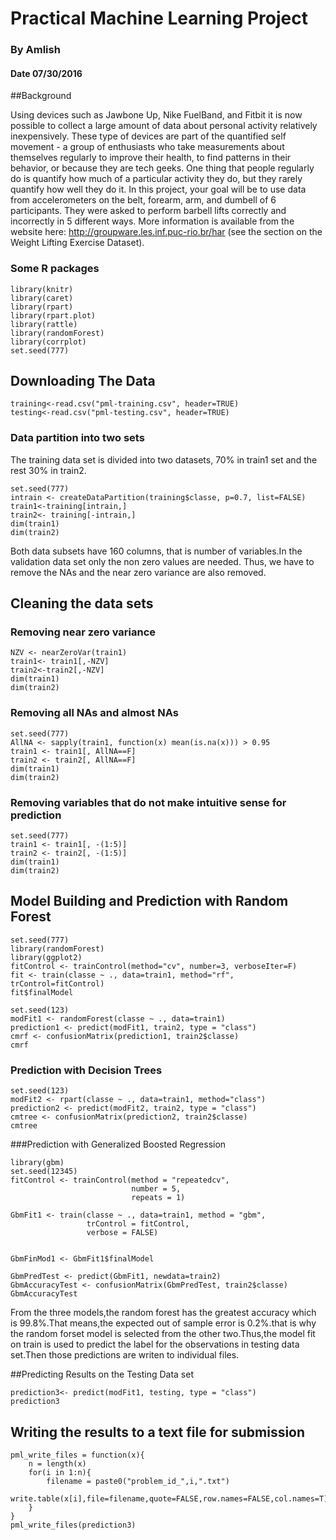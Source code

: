 
# Practical Machine Learning Project

### By Amlish
#### Date 07/30/2016


##Background

Using devices such as Jawbone Up, Nike FuelBand, and Fitbit it is now possible to collect a large amount of data about personal activity relatively inexpensively. These type of devices are part of the quantified self movement - a group of enthusiasts who take measurements about themselves regularly to improve their health, to find patterns in their behavior, or because they are tech geeks. One thing that people regularly do is quantify how much of a particular activity they do, but they rarely quantify how well they do it. In this project, your goal will be to use data from accelerometers on the belt, forearm, arm, and dumbell of 6 participants. They were asked to perform barbell lifts correctly and incorrectly in 5 different ways. More information is available from the website here: http://groupware.les.inf.puc-rio.br/har (see the section on the Weight Lifting Exercise Dataset).


### Some R packages 
```{r,echo=FALSE}
library(knitr)
library(caret)
library(rpart)
library(rpart.plot)
library(rattle)
library(randomForest)
library(corrplot)
set.seed(777)
```

## Downloading The Data
```{r}
training<-read.csv("pml-training.csv", header=TRUE)
testing<-read.csv("pml-testing.csv", header=TRUE)
```


### Data partition into two sets
The training data set is divided into two datasets, 70% in train1 set and the rest 30% in train2.

```{r}
set.seed(777)
intrain <- createDataPartition(training$classe, p=0.7, list=FALSE)
train1<-training[intrain,]
train2<- training[-intrain,]
dim(train1)
dim(train2)
```

Both data subsets have 160 columns, that is number of variables.In the validation data set only the non zero values are needed.
Thus, we have to remove the NAs and the near zero variance are also removed.

## Cleaning the data sets
### Removing near zero variance 

```{r}
NZV <- nearZeroVar(train1)
train1<- train1[,-NZV]
train2<-train2[,-NZV]
dim(train1)
dim(train2)
```

### Removing all NAs and almost NAs

```{r}
set.seed(777)
AllNA <- sapply(train1, function(x) mean(is.na(x))) > 0.95
train1 <- train1[, AllNA==F]
train2 <- train2[, AllNA==F]
dim(train1)
dim(train2)
```

### Removing variables that do not make intuitive sense for prediction
```{r}
set.seed(777)
train1 <- train1[, -(1:5)]
train2 <- train2[, -(1:5)]
dim(train1)
dim(train2)
```

## Model Building and Prediction with Random Forest

```{r}
set.seed(777)
library(randomForest)
library(ggplot2)
fitControl <- trainControl(method="cv", number=3, verboseIter=F)
fit <- train(classe ~ ., data=train1, method="rf", trControl=fitControl)
fit$finalModel
```


```{r}
set.seed(123)
modFit1 <- randomForest(classe ~ ., data=train1)
prediction1 <- predict(modFit1, train2, type = "class")
cmrf <- confusionMatrix(prediction1, train2$classe)
cmrf
```

### Prediction with Decision Trees

```{r}
set.seed(123)
modFit2 <- rpart(classe ~ ., data=train1, method="class")
prediction2 <- predict(modFit2, train2, type = "class")
cmtree <- confusionMatrix(prediction2, train2$classe)
cmtree
```

###Prediction with Generalized Boosted Regression

 
```{r}
library(gbm)
set.seed(12345)
fitControl <- trainControl(method = "repeatedcv",
                           number = 5,
                           repeats = 1)

GbmFit1 <- train(classe ~ ., data=train1, method = "gbm",
                 trControl = fitControl,
                 verbose = FALSE)


GbmFinMod1 <- GbmFit1$finalModel

GbmPredTest <- predict(GbmFit1, newdata=train2)
GbmAccuracyTest <- confusionMatrix(GbmPredTest, train2$classe)
GbmAccuracyTest
```

From the three models,the random forest has the greatest accuracy which is 99.8%.That means,the expected out of sample error is 0.2%.that is why the random forset model is selected from the other two.Thus,the model fit on train is used to predict the label for the observations in testing data set.Then those predictions  are writen to individual files.

##Predicting Results on the Testing Data set

```{r}
prediction3<- predict(modFit1, testing, type = "class")
prediction3
```


## Writing the results to a text file for submission

```{r}
pml_write_files = function(x){
    n = length(x)
    for(i in 1:n){
        filename = paste0("problem_id_",i,".txt")
        write.table(x[i],file=filename,quote=FALSE,row.names=FALSE,col.names=T)
    }
}
pml_write_files(prediction3)

```









